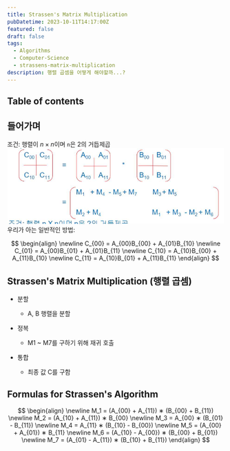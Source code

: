 ```yaml
---
title: Strassen's Matrix Multiplication
pubDatetime: 2023-10-11T14:17:00Z
featured: false
draft: false
tags:
  - Algorithms
  - Computer-Science
  - strassens-matrix-multiplication
description: 행렬 곱셈을 어떻게 해야할까...?
---
```


## Table of contents

## 들어가며

조건: 행렬이 $n \times n$이며 `n`은 2의 거듭제곱
![](/src/assets/image/strassens-matrix-multiplication-1697001558964.jpeg)
우리가 아는 일반적인 방법:

$$
\begin{align}
\newline C_{00} = A_{00}B_{00} + A_{01}B_{10}
\newline C_{01} = A_{00}B_{01} + A_{01}B_{11}
\newline C_{10} = A_{10}B_{00} + A_{11}B_{10}
\newline C_{11} = A_{10}B_{01} + A_{11}B_{11}
\end{align}
$$

## Strassen's Matrix Multiplication (행렬 곱셈)

- 분할

  - A, B 행렬을 분할

- 정복

  - M1 ~ M7를 구하기 위해 재귀 호출

- 통합
  - 최종 값 C를 구함

## Formulas for Strassen's Algorithm

$$
\begin{align}
\newline M_1 = (A_{00} + A_{11}) ∗ (B_{00} + B_{11})
\newline M_2 = (A_{10} + A_{11}) ∗ B_{00}
\newline M_3 = A_{00} ∗ (B_{01} - B_{11})
\newline M_4 = A_{11} ∗ (B_{10} - B_{00})
\newline M_5 = (A_{00} + A_{01}) ∗ B_{11}
\newline M_6 = (A_{10} - A_{00}) ∗ (B_{00} + B_{01})
\newline M_7 = (A_{01} - A_{11}) ∗ (B_{10} + B_{11})
\end{align}
$$
